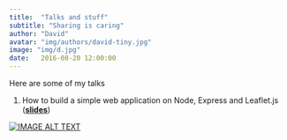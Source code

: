 ```yaml
---
title:  "Talks and stuff"
subtitle: "Sharing is caring"
author: "David"
avatar: "img/authors/david-tiny.jpg"
image: "img/d.jpg"
date:   2016-08-20 12:00:00
---
```


Here are some of my talks

1. How to build a simple web application on Node, Express and Leaflet.js ([**slides**](http://slides.com/davidtan-5/consuming-api/fullscreen#/))  

[![IMAGE ALT TEXT](http://img.youtube.com/vi/n4zbOpSe8EA/0.jpg)](https://www.youtube.com/watch?v=n4zbOpSe8EA "video")
